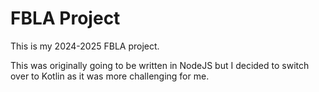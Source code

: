 # FBLA Project

This is my 2024-2025 FBLA project.

This was originally going to be written in NodeJS but I decided to switch over to Kotlin as it was more challenging for me.